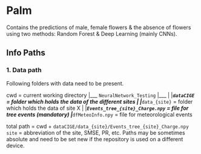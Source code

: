 # Palm 
Contains the predictions of male, female flowers & the absence of flowers using two methods: Random Forest & Deep Learning (mainly CNNs).

## Info Paths
### 1. Data path

Following folders with data need to be present. 

cwd = current working directory
|___
    `NeuralNetwork_Testing`
    |___
        |
        |___`dataCIGE` = folder which holds the data of the different sites
        |
        |___`data_{site}` = folder which holds the data of site X
            |
            |___`Events_tree_{site}_Charge.npy` = file for tree events (mandatory)
            |___`dfMeteoInfo.npy` = file for meteorological events

total path =  cwd + `dataCIGE/data_{site}/Events_tree_{site}_Charge.npy`
`site` = abbreviation of the site, SMSE, PR, etc.
Paths may be sometimes absolute and need to be set new if the repository is used on a different device.

